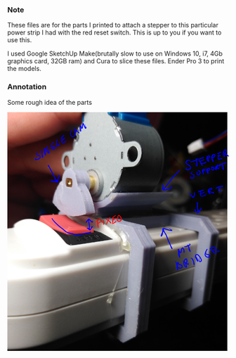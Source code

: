 ### Note

These files are for the parts I printed to attach a stepper to this particular power strip I had with the red reset switch. This is up to you if you want to use this.

I used Google SketchUp Make(brutally slow to use on Windows 10, i7, 4Gb graphics card, 32GB ram) and Cura to slice these files. Ender Pro 3 to print the models.

### Annotation

Some rough idea of the parts

!['labeled assembled parts on power strip](./annotated.PNG)
